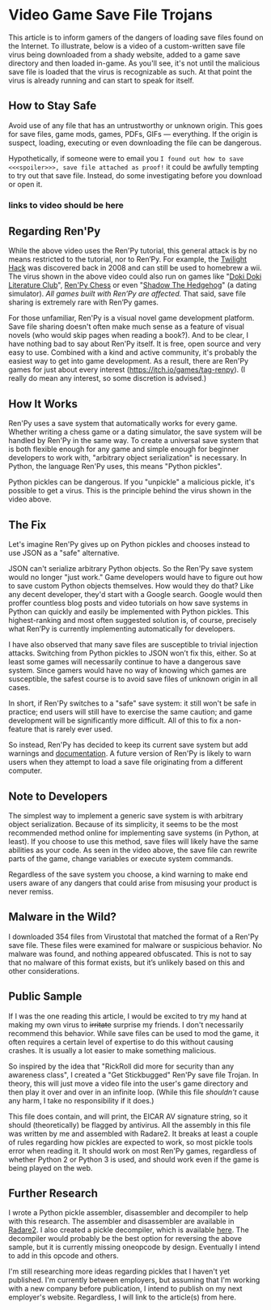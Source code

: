 # Video Game Save File Trojans

This article is to inform gamers of the dangers of loading save files found on
the Internet. To illustrate, below is a video of a custom-written save file
virus being downloaded from a shady website, added to a game save directory and
then loaded in-game. As you'll see, it's not until the malicious save file is
loaded that the virus is recognizable as such. At that point the virus is
already running and can start to speak for itself.

## How to Stay Safe

Avoid use of any file that has an untrustworthy or unknown origin. This goes
for save files, game mods, games, PDFs, GIFs — everything. If the origin is
suspect, loading, executing or even downloading the file can be dangerous.

Hypothetically, if someone were to email you `I found out how to save
<<<spoiler>>>, save file attached as proof!` it could be awfully tempting to
try out that save file. Instead, do some investigating before you download or
open it.

### links to video should be here

## Regarding Ren'Py

While the above video uses the Ren'Py tutorial, this general attack is by no
means restricted to the tutorial, nor to Ren’Py. For example, the 
[Twilight Hack](https://www.wiibrew.org/wiki/Twilight_Hack) was discovered 
back in 2008 and can still be used to homebrew a wii. 
The virus shown in the above video could also run on games like 
"[Doki Doki Literature Club](https://store.steampowered.com/app/698780/Doki_Doki_Literature_Club/)",
[Ren'Py Chess](https://r3dhummingbird.itch.io/renpy-chess-game) or even
"[Shadow The Hedgehog](https://shibaya.itch.io/shadow-the-hedgehog)" (a dating
simulator). _All games built with Ren’Py are affected._ That said, save file sharing is
extremely rare with Ren’Py games.

For those unfamiliar, Ren'Py is a visual novel game development platform. Save
file sharing doesn't often make much sense as a feature of visual novels (who
would skip pages when reading a book?). And to be clear, I have nothing bad to
say about Ren'Py itself. It is free, open source and very easy to use. Combined
with a kind and active community, it's probably the easiest way to get into
game development. As a result, there are Ren'Py games for just about every
interest (https://itch.io/games/tag-renpy). (I really do mean any interest, so
some discretion is advised.)

## How It Works

Ren'Py uses a save system that automatically works for every game. Whether
writing a chess game or a dating simulator, the save system will be handled by
Ren'Py in the same way. To create a universal save system that is both flexible
enough for any game and simple enough for beginner developers to work with,
"arbitrary object serialization" is necessary. In Python, the language Ren'Py
uses, this means "Python pickles".

Python pickles can be dangerous. If you "unpickle" a malicious pickle, it's
possible to get a virus. This is the principle behind the virus shown in the
video above.

## The Fix

Let's imagine Ren'Py gives up on Python pickles and chooses instead to use JSON
as a "safe" alternative.

JSON can't serialize arbitrary Python objects. So the Ren'Py save system would
no longer "just work." Game developers would have to figure out how to save
custom Python objects themselves. How would they do that? Like any decent
developer, they'd start with a Google search. Google would then proffer
countless blog posts and video tutorials on how save systems in Python can
quickly and easily be implemented with Python pickles. This highest-ranking and
most often suggested solution is, of course, precisely what Ren’Py is currently
implementing automatically for developers.

I have also observed that many save files are susceptible to trivial injection
attacks. Switching from Python pickles to JSON won’t fix this, either. So at
least some games will necessarily continue to have a dangerous save system.
Since gamers would have no way of knowing which games are susceptible, the
safest course is to avoid save files of unknown origin in all cases.

In short, if Ren'Py switches to a "safe" save system: it still won't be safe in
practice; end users will still have to exercise the same caution; and game
development will be significantly more difficult. All of this to fix a
non-feature that is rarely ever used.

So instead, Ren'Py has decided to keep its current save system but add warnings
and [documentation](https://www.renpy.org/doc/html/security.html). A future
version of Ren'Py is likely to warn users when they attempt to load a save file
originating from a different computer.

## Note to Developers

The simplest way to implement a generic save system is with arbitrary object
serialization. Because of its simplicity, it seems to be the most recommended
method online for implementing save systems (in Python, at least). If you
choose to use this method, save files will likely have the same abilities as
your code. As seen in the video above, the save file can rewrite parts of the
game, change variables or execute system commands.

Regardless of the save system you choose, a kind warning to make end users
aware of any dangers that could arise from misusing your product is never
remiss.

## Malware in the Wild?

I downloaded 354 files from Virustotal that matched the format of a Ren'Py save
file. These files were examined for malware or suspicious behavior. No malware
was found, and nothing appeared obfuscated. This is not to say that no malware
of this format exists, but it’s unlikely based on this and other
considerations.

## Public Sample

If I was the one reading this article, I would be excited to try my hand at
making my own virus to ~~irritate~~ surprise my friends. I don't necessarily
recommend this behavior. While save files can be used to mod the game, it often
requires a certain level of expertise to do this without causing crashes. It is
usually a lot easier to make something malicious.

So inspired by the idea that "RickRoll did more for security than any awareness
class", I created a "Get Stickbugged" Ren'Py save file Trojan. In theory, this
will just move a video file into the user's game directory and then play it
over and over in an infinite loop. (While this file *shouldn't* cause any harm,
I take no responsibility if it does.)

This file does contain, and will print, the EICAR AV signature string, so it
should (theoretically) be flagged by antivirus. All the assembly in this file
was written by me and assembled with Radare2. It breaks at least a couple of
rules regarding how pickles are expected to work, so most pickle tools error
when reading it. It should work on most Ren'Py games, regardless of whether
Python 2 or Python 3 is used, and should work even if the game is being played
on the web.

## Further Research

I wrote a Python pickle assembler, disassembler and decompiler to help with
this research. The assembler and disassembler are available in 
[Radare2](https://github.com/radareorg/radare2/). I also created a pickle 
decompiler, which is available [here](https://github.com/swoops/pickle_decomp). 
The decompiler would probably be the best option for reversing the above sample, 
but it is currently missing oneopcode by design. Eventually I intend to add in 
this opcode and others.

I'm still researching more ideas regarding pickles that I haven't yet
published. I'm currently between employers, but assuming that I'm working with
a new company before publication, I intend to publish on my next employer's
website. Regardless, I will link to the article(s) from here.
